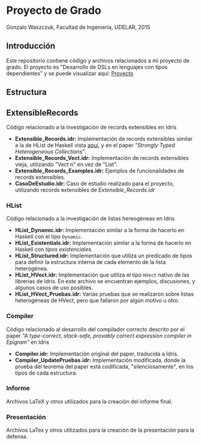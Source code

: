 # Proyecto de Grado
Gonzalo Waszczuk, Facultad de Ingeniería, UDELAR, 2015

## Introducción
Este repositorio contiene código y archivos relacionados a mi proyecto de grado. El proyecto es "Desarrollo de DSLs en lenguajes con tipos dependientes" y se puede visualizar aquí: [Proyecto](https://eva.fing.edu.uy/mod/data/view.php?d=72&rid=822)

## Estructura

## ExtensibleRecords
Código relacionado a la investigación de records extensibles en Idris

* **Extensible_Records.idr:** Implementación de records extensibles similar a la de HList de Haskell vista [aquí](https://hackage.haskell.org/package/HList), y en el paper *"Strongly Typed Heterogeneous Collections"*.
* **Extensible_Records_Vect.idr:** Implementación de records extensibles vieja, utilizando "Vect n" en vez de "List".
* **Extensible_Records_Examples.idr:** Ejemplos de funcionalidades de records extensibles.
* **CasoDeEstudio.idr:** Caso de estudio realizado para el proyecto, utilizando records extensibles de *Extensible_Records.idr*

### HList
Código relacionado a la investigación de listas hereogéneas en Idris

* **HList_Dynamic.idr:** Implementación similar a la forma de hacerlo en Haskell con el tipo `Dynamic`.
* **HList_Existentials.idr:** Implementación similar a la forma de hacerlo en Haskell con *tipos existenciales*.
* **HList_Structured.idr:** Implementación que utiliza un predicado de tipos para definir la estructura interna de cada elemento de la lista heterogénea.
* **HList_HVect.idr:** Implementación que utiliza el tipo `HVect` nativo de las librerias de Idris. En este archivo se encuentran ejemplos, discusiones, y algunos casos de uso posibles.
* **HList_HVect_Pruebas.idr:** Varias pruebas que se realizaron sobre listas heterogéneas de HVect, pero que fallaron por algún motivo u otro.

### Compiler
Código relacionado al desarrollo del compilador correcto descrito por el paper *"A type-correct, stack-safe, provably correct expression compiler in Epigram"* en Idris

* **Compiler.idr:** Implementación original del paper, traducida a Idris.
* **Compiler_UpdatePruebas.idr:** Implementación modificada, donde la prueba del teorema del paper está codificada, "silenciosamente", en los tipos de cada estructura.

### Informe
Archivos LaTeX y otros utilizados para la creación del informe final.

### Presentación
Archivos LaTex y otros utilizados para la creación de la presentación para la defensa.
